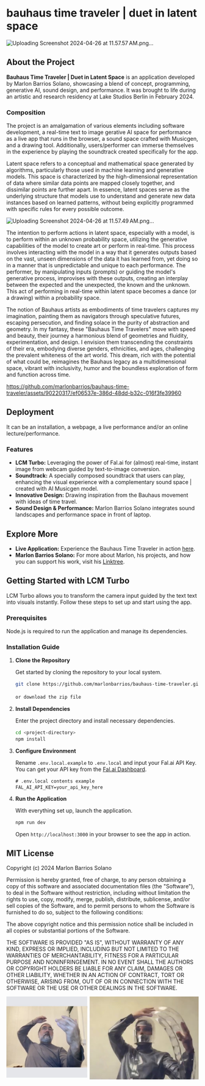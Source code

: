
# bauhaus time traveler | duet in latent space

![Uploading Screenshot 2024-04-26 at 11.57.57 AM.png…]()


## About the Project

**Bauhaus Time Traveler | Duet in Latent Space** is an application developed by Marlon Barrios Solano, showcasing a blend of concept, programming, generative AI, sound design, and performance. It was brought to life during an artistic and research residency at Lake Studios Berlin in February 2024.


### Composition

The project is an amalgamation of various elements including software development, a real-time text to image gerative AI space for performance as a live app that runs in the browser, a sound space crafted with Musicgen, and a drawing tool. Additionally, users/performer can immerse themselves in the experience by playing the soundtrack created specifically for the app. 

Latent space refers to a conceptual and mathematical space generated by algorithms, particularly those used in machine learning and generative models. This space is characterized by the high-dimensional representation of data where similar data points are mapped closely together, and dissimilar points are further apart. In essence, latent spaces serve as the underlying structure that models use to understand and generate new data instances based on learned patterns, without being explicitly programmed with specific rules for every possible outcome.

![Uploading Screenshot 2024-04-26 at 11.57.49 AM.png…]()

The intention to perform actions in latent space, especially with a model, is to perform within an unknown probability space, utilizing the generative capabilities of the model to create art or perform in real-time. This process involves interacting with the model in a way that it generates outputs based on the vast, unseen dimensions of the data it has learned from, yet doing so in a manner that is unpredictable and unique to each performance. The performer, by manipulating inputs (prompts) or guiding the model's generative process, improvises with these outputs, creating an interplay between the expected and the unexpected, the known and the unknown. This act of performing in real-time within latent space becomes a dance (or a drawing) within a probability space.

The notion of Bauhaus artists as embodiments of time travelers captures my imagination, painting them as navigators through speculative futures, escaping persecution, and finding solace in the purity of abstraction and geometry. In my fantasy, these "Bauhaus Time Travelers" move with speed and beauty, their journey a harmonious blend of geometries and fluidity, experimentation, and design. I envision them transcending the constraints of their era, embodying diverse genders, ethnicities, and ages, challenging the prevalent whiteness of the art world. This dream, rich with the potential of what could be, reimagines the Bauhaus legacy as a multidimensional space, vibrant with inclusivity, humor and the boundless exploration of form and function across time.


https://github.com/marlonbarrios/bauhaus-time-traveler/assets/90220317/ef06537e-386d-48dd-b32c-016f3fe39960


## Deployment

It can be an installation, a webpage, a live performance and/or an online lecture/performance.

### Features

- **LCM Turbo:** Leveraging the power of Fal.ai for (almost) real-time, instant image from webcam guided by text-to-image conversion.
- **Soundtrack:** A specially composed soundtrack that users can play, enhancing the visual experience with a complementary sound space | created with AI Musicgen model.
- **Innovative Design:** Drawing inspiration from the Bauhaus movement with ideas of time travel.
- **Sound Design & Performance:** Marlon Barrios Solano integrates sound landscapes and performance space in front of laptop.


## Explore More

- **Live Application:** Experience the Bauhaus Time Traveler in action [here](https://bauhaus-time-traveler.vercel.app/).
- **Marlon Barrios Solano:** For more about Marlon, his projects, and how you can support his work, visit his [Linktree](https://linktr.ee/marlonbarriososolano).


## Getting Started with LCM Turbo

LCM Turbo allows you to transform the camera input guided by the text text into visuals instantly. Follow these steps to set up and start using the app.

### Prerequisites

Node.js is required to run the application and manage its dependencies.

### Installation Guide

1. **Clone the Repository**

   Get started by cloning the repository to your local system.

   ```sh
   git clone https://github.com/marlonbarrios/bauhaus-time-traveler.git

   or download the zip file
   ```

2. **Install Dependencies**

   Enter the project directory and install necessary dependencies.

   ```sh
   cd <project-directory>
   npm install
   ```

3. **Configure Environment**

   Rename `.env.local.example` to `.env.local` and input your Fal.ai API Key. You can get your API key from the [Fal.ai Dashboard](https://www.fal.ai/dashboard/keys).

   ```plaintext
   # .env.local contents example
   FAL_AI_API_KEY=your_api_key_here
   ```

4. **Run the Application**

   With everything set up, launch the application.

   ```sh
   npm run dev
   ```

   Open `http://localhost:3000` in your browser to see the app in action.



## MIT License

Copyright (c) 2024 Marlon Barrios Solano

Permission is hereby granted, free of charge, to any person obtaining a copy
of this software and associated documentation files (the "Software"), to deal
in the Software without restriction, including without limitation the rights
to use, copy, modify, merge, publish, distribute, sublicense, and/or sell
copies of the Software, and to permit persons to whom the Software is
furnished to do so, subject to the following conditions:

The above copyright notice and this permission notice shall be included in all
copies or substantial portions of the Software.

THE SOFTWARE IS PROVIDED "AS IS", WITHOUT WARRANTY OF ANY KIND, EXPRESS OR
IMPLIED, INCLUDING BUT NOT LIMITED TO THE WARRANTIES OF MERCHANTABILITY,
FITNESS FOR A PARTICULAR PURPOSE AND NONINFRINGEMENT. IN NO EVENT SHALL THE
AUTHORS OR COPYRIGHT HOLDERS BE LIABLE FOR ANY CLAIM, DAMAGES OR OTHER
LIABILITY, WHETHER IN AN ACTION OF CONTRACT, TORT OR OTHERWISE, ARISING FROM,
OUT OF OR IN CONNECTION WITH THE SOFTWARE OR THE USE OR OTHER DEALINGS IN THE
SOFTWARE.


![Image of performance](https://github.com/marlonbarrios/bauhaus-queer/blob/mondrian/public/image.jpg "image or performance")
